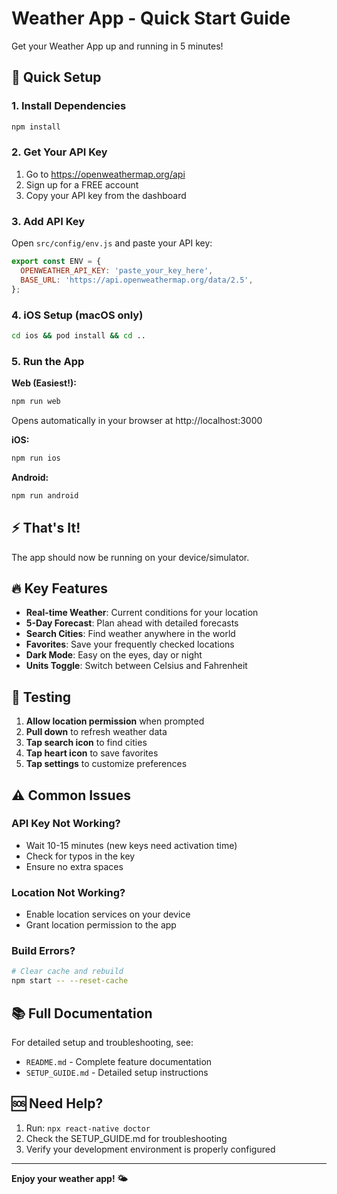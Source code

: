 # Weather App - Quick Start Guide

Get your Weather App up and running in 5 minutes!

## 🚀 Quick Setup

### 1. Install Dependencies
```bash
npm install
```

### 2. Get Your API Key
1. Go to https://openweathermap.org/api
2. Sign up for a FREE account
3. Copy your API key from the dashboard

### 3. Add API Key
Open `src/config/env.js` and paste your API key:
```javascript
export const ENV = {
  OPENWEATHER_API_KEY: 'paste_your_key_here',
  BASE_URL: 'https://api.openweathermap.org/data/2.5',
};
```

### 4. iOS Setup (macOS only)
```bash
cd ios && pod install && cd ..
```

### 5. Run the App

**Web (Easiest!):**
```bash
npm run web
```
Opens automatically in your browser at http://localhost:3000

**iOS:**
```bash
npm run ios
```

**Android:**
```bash
npm run android
```

## ⚡ That's It!

The app should now be running on your device/simulator.

## 🔥 Key Features

- **Real-time Weather**: Current conditions for your location
- **5-Day Forecast**: Plan ahead with detailed forecasts
- **Search Cities**: Find weather anywhere in the world
- **Favorites**: Save your frequently checked locations
- **Dark Mode**: Easy on the eyes, day or night
- **Units Toggle**: Switch between Celsius and Fahrenheit

## 📱 Testing

1. **Allow location permission** when prompted
2. **Pull down** to refresh weather data
3. **Tap search icon** to find cities
4. **Tap heart icon** to save favorites
5. **Tap settings** to customize preferences

## ⚠️ Common Issues

### API Key Not Working?
- Wait 10-15 minutes (new keys need activation time)
- Check for typos in the key
- Ensure no extra spaces

### Location Not Working?
- Enable location services on your device
- Grant location permission to the app

### Build Errors?
```bash
# Clear cache and rebuild
npm start -- --reset-cache
```

## 📚 Full Documentation

For detailed setup and troubleshooting, see:
- `README.md` - Complete feature documentation
- `SETUP_GUIDE.md` - Detailed setup instructions

## 🆘 Need Help?

1. Run: `npx react-native doctor`
2. Check the SETUP_GUIDE.md for troubleshooting
3. Verify your development environment is properly configured

---

**Enjoy your weather app! 🌤️**

